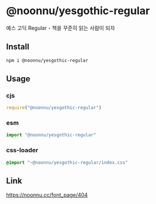 # @noonnu/yesgothic-regular
예스 고딕 Regular - 책을 꾸준히 읽는 사람이 되자

## Install
```sh
npm i @noonnu/yesgothic-regular
```
## Usage
### cjs
```js
require("@noonnu/yesgothic-regular")
```
### esm
```js
import "@noonnu/yesgothic-regular"
```
### css-loader
```css
@import "~@noonnu/yesgothic-regular/index.css"
```

## Link
https://noonnu.cc/font_page/404